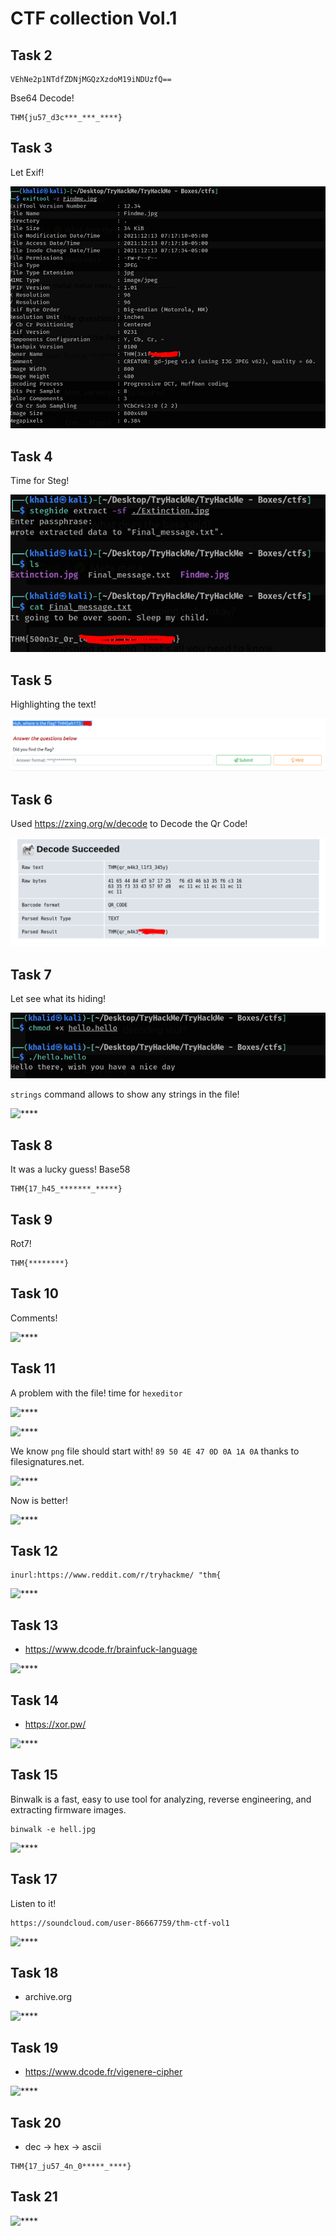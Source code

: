 # CTF collection Vol.1

## Task 2

```
VEhNe2p1NTdfZDNjMGQzXzdoM19iNDUzfQ==
```

Bse64 Decode!

```
THM{ju57_d3c***_***_****}
```

## Task 3

Let Exif!

![****](/CTF%20collection%20Vol.1/Screenshots/q3.PNG)


## Task 4

Time for Steg!

![****](/CTF%20collection%20Vol.1/Screenshots/q4.PNG)


## Task 5

Highlighting the text!

![****](/CTF%20collection%20Vol.1/Screenshots/q5.PNG)


## Task 6

Used https://zxing.org/w/decode to Decode the Qr Code!

![****](/CTF%20collection%20Vol.1/Screenshots/q6.PNG)


## Task 7

Let see what its hiding!

![****](/CTF%20collection%20Vol.1/Screenshots/q7-1.PNG)

```strings``` command allows to show any strings in the file!

![****](/CTF%20collection%20Vol.1/Screenshots/q7.PNG)


## Task 8

It was a lucky guess! Base58

```
THM{17_h45_*******_*****}
```

## Task 9

Rot7!

```
THM{********}
```

## Task 10

Comments!

![****](/CTF%20collection%20Vol.1/Screenshots/q10.PNG)


## Task 11

A problem with the file! time for ```hexeditor```

![****](/CTF%20collection%20Vol.1/Screenshots/q11-1.PNG)

![****](/CTF%20collection%20Vol.1/Screenshots/q11-2.PNG)

We know ```png``` file should start with! ```89 50 4E 47 0D 0A 1A 0A``` thanks to filesignatures.net.

![****](/CTF%20collection%20Vol.1/Screenshots/q11-3.PNG)

Now is better!

![****](/CTF%20collection%20Vol.1/Screenshots/q11.PNG)


## Task 12

```
inurl:https://www.reddit.com/r/tryhackme/ "thm{
```

![****](/CTF%20collection%20Vol.1/Screenshots/q12.png)


## Task 13

- https://www.dcode.fr/brainfuck-language

![****](/CTF%20collection%20Vol.1/Screenshots/q13.png)

## Task 14

- https://xor.pw/

![****](/CTF%20collection%20Vol.1/Screenshots/q14.png)

## Task 15

Binwalk is a fast, easy to use tool for analyzing, reverse engineering, and extracting firmware images.

```
binwalk -e hell.jpg
```

![****](/CTF%20collection%20Vol.1/Screenshots/q15.png)

## Task 17

Listen to it!

```
https://soundcloud.com/user-86667759/thm-ctf-vol1
```

![****](/CTF%20collection%20Vol.1/Screenshots/q15.png)

## Task 18

- archive.org

![****](/CTF%20collection%20Vol.1/Screenshots/q18.png)

## Task 19

- https://www.dcode.fr/vigenere-cipher

![****](/CTF%20collection%20Vol.1/Screenshots/q18.png)

## Task 20

- dec -> hex -> ascii

```
THM{17_ju57_4n_0*****_****}
```

## Task 21

![****](/CTF%20collection%20Vol.1/Screenshots/q21.png)

